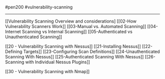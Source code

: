 #pen200 #vulnerability-scanning 

---

[[Vulnerability Scanning Overview and considerations]
	[[02-How Vulnerability Scanners Work]]
	[[03-Manual vs. Automated Scanning]]
	[[04-Internet Scanning vs Internal Scanning]]
	[[05-Authenticated vs Unauthenticated Scanning]]

[[20 - Vulnerability Scanning with Nessus]]
	[[21-Installing Nessus]]
	[[22-Defining Targets]]
	[[23-Configuring Scan Definitions]]
	[[24-Unauthenticated Scanning With Nessus]]
	[[25-Authenticated Scanning With Nessus]]
	[[26-Scanning with Individual Nessus Plugins]]

[[30 - Vulnerability Scanning with Nmap]]
	